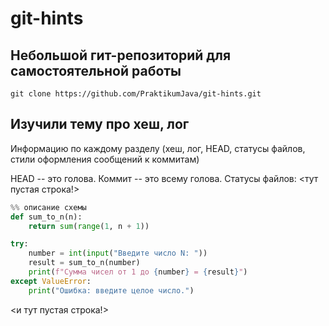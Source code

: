 # git-hints

## Небольшой гит-репозиторий для самостоятельной работы

`git clone https://github.com/PraktikumJava/git-hints.git`

## Изучили тему про хеш, лог
Информацию по каждому разделу (хеш, лог, HEAD, статусы файлов, стили оформления сообщений к коммитам)

HEAD -- это голова.
Коммит -- это всему голова.
Статусы файлов:
<тут пустая строка!>

```python
%% описание схемы
def sum_to_n(n):
    return sum(range(1, n + 1))

try:
    number = int(input("Введите число N: "))
    result = sum_to_n(number)
    print(f"Сумма чисел от 1 до {number} = {result}")
except ValueError:
    print("Ошибка: введите целое число.")

```
<и тут пустая строка!>